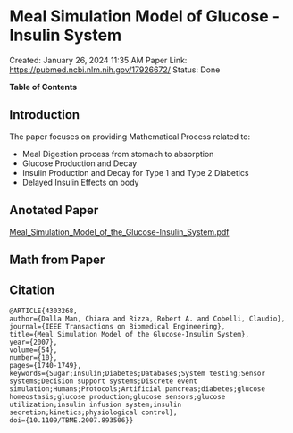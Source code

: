 # Meal Simulation Model of Glucose - Insulin System

Created: January 26, 2024 11:35 AM
Paper Link: https://pubmed.ncbi.nlm.nih.gov/17926672/
Status: Done

**Table of Contents**

## Introduction

The paper focuses on providing Mathematical Process related to:

- Meal Digestion process from stomach to absorption
- Glucose Production and Decay
- Insulin Production and Decay for Type 1 and Type 2 Diabetics
- Delayed Insulin Effects on body

## Anotated Paper

[Meal_Simulation_Model_of_the_Glucose-Insulin_System.pdf](Meal_Simulation_Model_of_the_Glucose-Insulin_System.pdf)

## Math from Paper

[](https://app.diagrams.net/#G113j5YKiaKDLgyCy4NlMVUe47Istww86N)

## Citation

```
@ARTICLE{4303268,
author={Dalla Man, Chiara and Rizza, Robert A. and Cobelli, Claudio},
journal={IEEE Transactions on Biomedical Engineering},
title={Meal Simulation Model of the Glucose-Insulin System},
year={2007},
volume={54},
number={10},
pages={1740-1749},
keywords={Sugar;Insulin;Diabetes;Databases;System testing;Sensor systems;Decision support systems;Discrete event simulation;Humans;Protocols;Artificial pancreas;diabetes;glucose homeostasis;glucose production;glucose sensors;glucose utilization;insulin infusion system;insulin secretion;kinetics;physiological control},
doi={10.1109/TBME.2007.893506}}
```